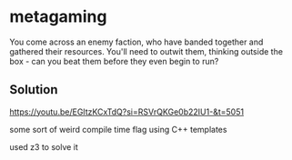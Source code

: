 # metagaming

You come across an enemy faction, who have banded together and gathered their resources. You'll need to outwit them, thinking outside the box - can you beat them before they even begin to run?

## Solution

https://youtu.be/EGItzKCxTdQ?si=RSVrQKGe0b22IU1-&t=5051

some sort of weird compile time flag using C++ templates

used z3 to solve it
